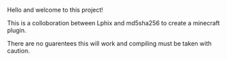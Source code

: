 Hello and welcome to this project!

This is a colloboration between Lphix and md5sha256 to create a minecraft plugin. 

There are no guarentees this will work and compiling must be taken with caution.
